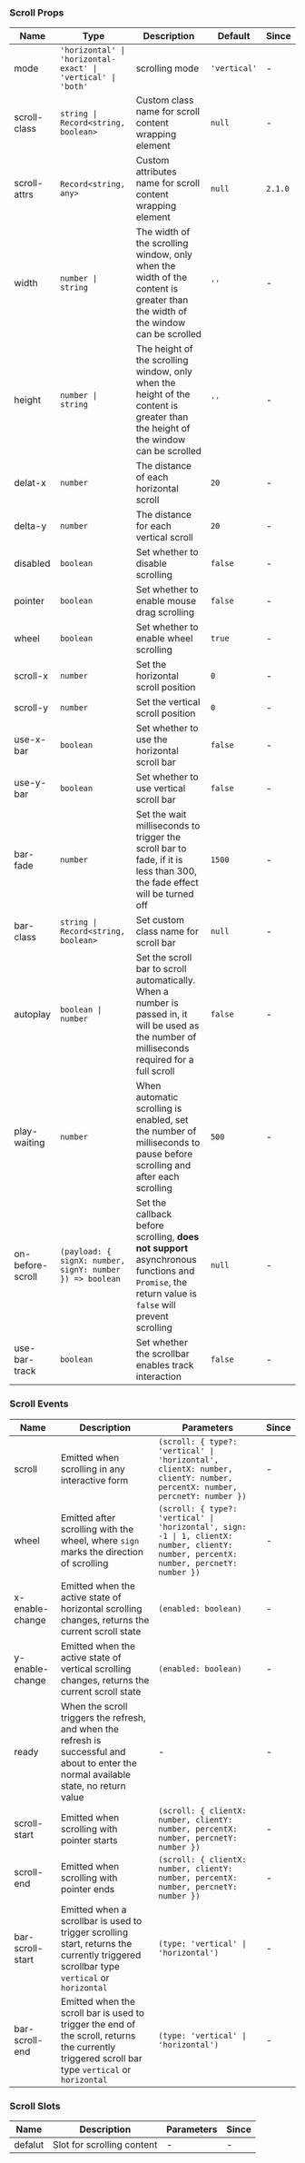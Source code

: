 ### Scroll Props

| Name             | Type                                                         | Description                                                                                                                                      | Default      | Since   |
| ---------------- | ------------------------------------------------------------ | ------------------------------------------------------------------------------------------------------------------------------------------------ | ------------ | ------- |
| mode             | `'horizontal' \| 'horizontal-exact' \| 'vertical' \| 'both'` | scrolling mode                                                                                                                                   | `'vertical'` | -       |
| scroll-class     | `string \| Record<string, boolean>`                          | Custom class name for scroll content wrapping element                                                                                            | `null`       | -       |
| scroll-attrs     | `Record<string, any>`                                        | Custom attributes name for scroll content wrapping element                                                                                       | `null`       | `2.1.0` |
| width            | `number \| string`                                           | The width of the scrolling window, only when the width of the content is greater than the width of the window can be scrolled                    | `''`         | -       |
| height           | `number \| string`                                           | The height of the scrolling window, only when the height of the content is greater than the height of the window can be scrolled                 | `''`         | -       |
| delat-x          | `number`                                                     | The distance of each horizontal scroll                                                                                                           | `20`         | -       |
| delta-y          | `number`                                                     | The distance for each vertical scroll                                                                                                            | `20`         | -       |
| disabled         | `boolean`                                                    | Set whether to disable scrolling                                                                                                                 | `false`      | -       |
| pointer          | `boolean`                                                    | Set whether to enable mouse drag scrolling                                                                                                       | `false`      | -       |
| wheel            | `boolean`                                                    | Set whether to enable wheel scrolling                                                                                                            | `true`       | -       |
| scroll-x         | `number`                                                     | Set the horizontal scroll position                                                                                                               | `0`          | -       |
| scroll-y         | `number`                                                     | Set the vertical scroll position                                                                                                                 | `0`          | -       |
| use-x-bar        | `boolean`                                                    | Set whether to use the horizontal scroll bar                                                                                                     | `false`      | -       |
| use-y-bar        | `boolean`                                                    | Set whether to use vertical scroll bar                                                                                                           | `false`      | -       |
| bar-fade         | `number`                                                     | Set the wait milliseconds to trigger the scroll bar to fade, if it is less than 300, the fade effect will be turned off                          | `1500`       | -       |
| bar-class        | `string \| Record<string, boolean>`                          | Set custom class name for scroll bar                                                                                                             | `null`       | -       |
| autoplay         | `boolean \| number`                                          | Set the scroll bar to scroll automatically. When a number is passed in, it will be used as the number of milliseconds required for a full scroll | `false`      | -       |
| play-waiting     | `number`                                                     | When automatic scrolling is enabled, set the number of milliseconds to pause before scrolling and after each scrolling                           | `500`        | -       |
| on-before-scroll | `(payload: { signX: number, signY: number }) => boolean`     | Set the callback before scrolling, **does not support** asynchronous functions and `Promise`, the return value is `false` will prevent scrolling | `null`       | -       |
| use-bar-track    | `boolean`                                                    | Set whether the scrollbar enables track interaction                                                                                              | `false`      | -       |

### Scroll Events

| Name             | Description                                                                                                                                      | Parameters                                                                                                                             | Since |
| ---------------- | ------------------------------------------------------------------------------------------------------------------------------------------------ | -------------------------------------------------------------------------------------------------------------------------------------- | ----- |
| scroll           | Emitted when scrolling in any interactive form                                                                                                   | `(scroll: { type?: 'vertical' \| 'horizontal', clientX: number, clientY: number, percentX: number, percnetY: number })`                | -     |
| wheel            | Emitted after scrolling with the wheel, where `sign` marks the direction of scrolling                                                            | `(scroll: { type?: 'vertical' \| 'horizontal', sign: -1 \| 1, clientX: number, clientY: number, percentX: number, percnetY: number })` | -     |
| x-enable-change  | Emitted when the active state of horizontal scrolling changes, returns the current scroll state                                                  | `(enabled: boolean)`                                                                                                                   | -     |
| y-enable-change  | Emitted when the active state of vertical scrolling changes, returns the current scroll state                                                    | `(enabled: boolean)`                                                                                                                   | -     |
| ready            | When the scroll triggers the refresh, and when the refresh is successful and about to enter the normal available state, no return value          | -                                                                                                                                      | -     |
| scroll-start     | Emitted when scrolling with pointer starts                                                                                                       | `(scroll: { clientX: number, clientY: number, percentX: number, percnetY: number })`                                                   | -     |
| scroll-end       | Emitted when scrolling with pointer ends                                                                                                         | `(scroll: { clientX: number, clientY: number, percentX: number, percnetY: number })`                                                   | -     |
| bar-scroll-start | Emitted when a scrollbar is used to trigger scrolling start, returns the currently triggered scrollbar type `vertical` or `horizontal`           | `(type: 'vertical' \| 'horizontal')`                                                                                                   | -     |
| bar-scroll-end   | Emitted when the scroll bar is used to trigger the end of the scroll, returns the currently triggered scroll bar type `vertical` or `horizontal` | `(type: 'vertical' \| 'horizontal')`                                                                                                   | -     |

### Scroll Slots

| Name    | Description                | Parameters | Since |
| ------- | -------------------------- | ---------- | ----- |
| defalut | Slot for scrolling content | -          | -     |
